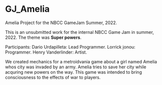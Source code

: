 # GJ_Amelia

Amelia Project for the NBCC GameJam Summer, 2022.

This is an unsubmitted work for the internal NBCC Game Jam in summer, 2022. The theme was **Super powers**.

Participants: 
Dario Urdapilleta: Lead Programmer.
Lorrick jonou: Programmer.
Henry Vanderlinder: Artist.

We created mechanics for a metroidvania game about a girl named Amelia whos city was invaded by an army.
Amelia tries to save her city while acquring new powers on the way.
This game was intended to bring consciousness to the effects of war to players.
